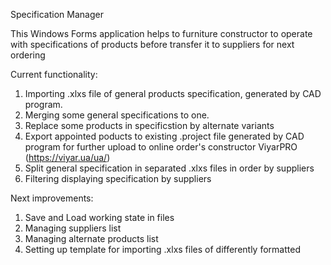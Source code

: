 Specification Manager

This Windows Forms application helps to furniture constructor to operate with specifications of products 
before transfer it to suppliers for next ordering

Current functionality:
1. Importing .xlxs file of general products specification, generated by CAD program.
2. Merging some general specifications to one.
3. Replace some products in specificstion by alternate variants
4. Export appointed poducts to existing .project file generated by CAD program for further upload to online order's constructor ViyarPRO (https://viyar.ua/ua/)
5. Split general specification in separated .xlxs files in order by suppliers
6. Filtering displaying specification by suppliers

Next improvements:
1. Save and Load working state in files
2. Managing suppliers list
3. Managing alternate products list
4. Setting up template for importing .xlxs files of differently formatted 


